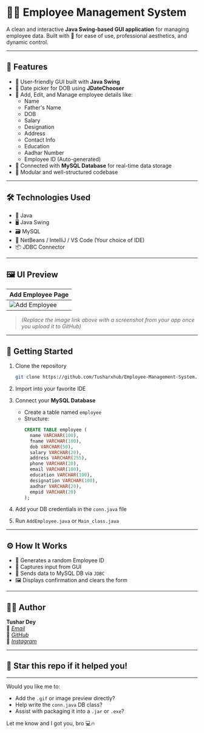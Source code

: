 
# 👨‍💼 Employee Management System

A clean and interactive **Java Swing-based GUI application** for managing employee data. Built with 💚 for ease of use, professional aesthetics, and dynamic control.

---

## 🧠 Features

- 🎨 User-friendly GUI built with **Java Swing**
- 📅 Date picker for DOB using **JDateChooser**
- 📄 Add, Edit, and Manage employee details like:
  - Name
  - Father's Name
  - DOB
  - Salary
  - Designation
  - Address
  - Contact Info
  - Education
  - Aadhar Number
  - Employee ID (Auto-generated)
- 🧩 Connected with **MySQL Database** for real-time data storage
- 🔐 Modular and well-structured codebase

---

## 🛠️ Technologies Used

- 🧬 Java
- 🖥️ Java Swing
- 🗃️ MySQL
- 🌿 NetBeans / IntelliJ / VS Code (Your choice of IDE)
- 📦 JDBC Connector

---

## 🖼️ UI Preview

| Add Employee Page |
|-------------------|
| ![Add Employee](https://github.com/Tusharxhub/Employee-Management-System/assets/placeholder/add-employee-preview.png) |

> *(Replace the image link above with a screenshot from your app once you upload it to GitHub)*

---

## 🚀 Getting Started

1. Clone the repository  
   ```bash
   git clone https://github.com/Tusharxhub/Employee-Management-System.git
   ```

2. Import into your favorite IDE

3. Connect your **MySQL Database**  
   - Create a table named `employee`
   - Structure:
     ```sql
     CREATE TABLE employee (
       name VARCHAR(100),
       fname VARCHAR(100),
       dob VARCHAR(50),
       salary VARCHAR(20),
       address VARCHAR(255),
       phone VARCHAR(20),
       email VARCHAR(100),
       education VARCHAR(100),
       designation VARCHAR(100),
       aadhar VARCHAR(20),
       empid VARCHAR(20)
     );
     ```

4. Add your DB credentials in the `conn.java` file

5. Run `AddEmployee.java` or `Main_class.java`

---

## ⚙️ How It Works

- 🎯 Generates a random Employee ID
- 📝 Captures input from GUI
- 📡 Sends data to MySQL DB via `JDBC`
- 🖼️ Displays confirmation and clears the form

---

## 👨‍💻 Author

**Tushar Dey**  
📧 [*Email*](mailto:t.k.d.dey2033929837@gmail.com)  
🔗 [*GitHub*](https://github.com/Tusharxhub)  
📸 [*Instagram*](https://www.instagram.com/tushardevx01/)

---

## 🌟 Star this repo if it helped you!

---

Would you like me to:
- Add the `.gif` or image preview directly?
- Help write the `conn.java` DB class?
- Assist with packaging it into a `.jar` or `.exe`?

Let me know and I got you, bro 💻🔥
